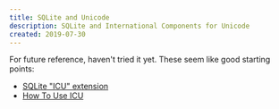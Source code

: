 ```yaml
---
title: SQLite and Unicode
description: SQLite and International Components for Unicode
created: 2019-07-30
---
```

For future reference, haven't tried it yet. These seem like good starting points:

* [SQLite "ICU" extension](https://www.sqlite.org/src/tree?name=ext/icu)
* [How To Use ICU](http://userguide.icu-project.org/howtouseicu)
